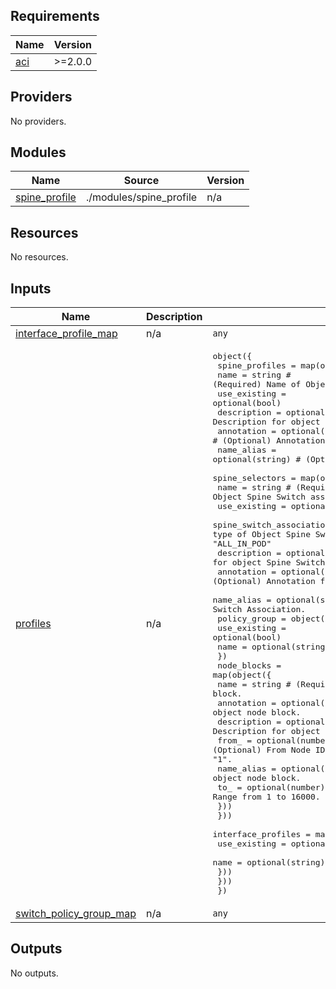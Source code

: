 <!-- BEGIN_TF_DOCS -->
## Requirements

| Name | Version |
|------|---------|
| <a name="requirement_aci"></a> [aci](#requirement\_aci) | >=2.0.0 |

## Providers

No providers.

## Modules

| Name | Source | Version |
|------|--------|---------|
| <a name="module_spine_profile"></a> [spine\_profile](#module\_spine\_profile) | ./modules/spine_profile | n/a |

## Resources

No resources.

## Inputs

| Name | Description | Type | Default | Required |
|------|-------------|------|---------|:--------:|
| <a name="input_interface_profile_map"></a> [interface\_profile\_map](#input\_interface\_profile\_map) | n/a | `any` | n/a | yes |
| <a name="input_profiles"></a> [profiles](#input\_profiles) | n/a | <pre>object({<br>    spine_profiles = map(object({<br>      name          = string # (Required) Name of Object Spine Profile.<br>      use_existing  = optional(bool)<br>      description   = optional(string) # (Optional) Description for object Spine Profile.<br>      annotation    = optional(string) # (Optional) Annotation for object Spine Profile.<br>      name_alias    = optional(string) # (Optional) Name alias for object Spine Profile.<br>      spine_selectors = map(object({<br>        name                          = string # (Required) Name of Object Spine Switch association.<br>        use_existing                  = optional(bool)<br>        spine_switch_association_type = string # (Required) Spine association type of Object Spine Switch Association. Allowed values: "ALL", "range", "ALL_IN_POD"<br>        description                   = optional(string) # (Optional) Description for object Spine Switch Association.<br>        annotation                    = optional(string) # (Optional) Annotation for object Spine Switch Association.<br>        name_alias                    = optional(string) # (Optional) Name alias for object Spine Switch Association.<br>        policy_group                  = object({<br>          use_existing  = optional(bool)<br>          name          = optional(string)<br>        })<br>        node_blocks = map(object({<br>          name        = string # (Required) Name of Object node block.<br>          annotation  = optional(string) # (Optional) Annotation for object node block.<br>          description = optional(string) # (Optional) Description for object node block.<br>          from_       = optional(number) # (Optional) From Node ID. Range from 1 to 16000. Default value is "1".<br>          name_alias  = optional(string) # (Optional) Name alias for object node block.<br>          to_         = optional(number) # (Optional) To node ID. Range from 1 to 16000. Default value is "1".<br>        }))<br>      }))<br>      interface_profiles = map(object({<br>        use_existing  = optional(bool)<br>        name          = optional(string)<br>      }))<br>    }))<br>  })</pre> | n/a | yes |
| <a name="input_switch_policy_group_map"></a> [switch\_policy\_group\_map](#input\_switch\_policy\_group\_map) | n/a | `any` | n/a | yes |

## Outputs

No outputs.
<!-- END_TF_DOCS -->